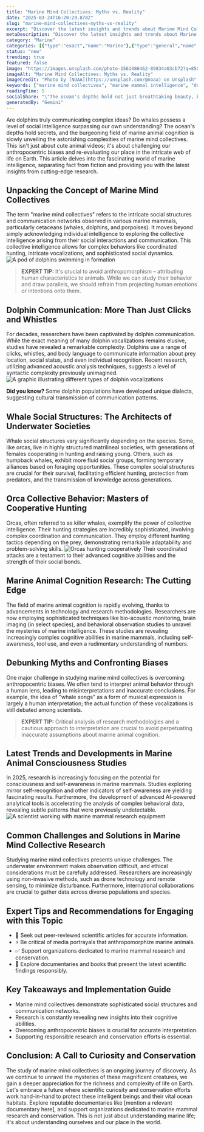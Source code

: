 ```yaml
---
title: "Marine Mind Collectives: Myths vs. Reality"
date: "2025-03-24T16:20:29.878Z"
slug: "marine-mind-collectives-myths-vs-reality"
excerpt: "Discover the latest insights and trends about Marine Mind Collectives. This comprehensive guide covers everything you need to know about Marine Mind Collectives in 2025."
metaDescription: "Discover the latest insights and trends about Marine Mind Collectives. This comprehensive guide covers everything you need to know about Marine Mind Collec..."
category: "Marine"
categories: [{"type":"exact","name":"Marine"},{"type":"general","name":"Biology"},{"type":"medium","name":"Animal Behavior"},{"type":"specific","name":"Collective Intelligence"},{"type":"niche","name":"Cephalopod Communication"}]
status: "new"
trending: true
featured: false
image: "https://images.unsplash.com/photo-1561486462-89834a03cb72?q=85&w=1200&fit=max&fm=webp&auto=compress"
imageAlt: "Marine Mind Collectives: Myths vs. Reality"
imageCredit: "Photo by [NOAA](https://unsplash.com/@noaa) on Unsplash"
keywords: ["marine mind collectives", "marine mammal intelligence", "dolphin communication", "whale social structures", "orca collective behavior", "marine animal cognition research", "buy marine mind collective art", "marine mind collective documentary", "marine animal consciousness studies", "best marine life documentaries"]
readingTime: 5
socialShare: "\"The ocean's depths hold not just breathtaking beauty, but also minds far more complex than we ever imagined.  Unraveling the secrets of marine mind collectives challenges our anthropocentric view of intelligence.\""
generatedBy: "Gemini"
---
```




Are dolphins truly communicating complex ideas? Do whales possess a level of social intelligence surpassing our own understanding?  The ocean's depths hold secrets, and the burgeoning field of marine animal cognition is slowly unveiling the astonishing complexities of marine mind collectives. This isn't just about cute animal videos; it's about challenging our anthropocentric biases and re-evaluating our place in the intricate web of life on Earth. This article delves into the fascinating world of marine intelligence, separating fact from fiction and providing you with the latest insights from cutting-edge research.

## Unpacking the Concept of Marine Mind Collectives

The term "marine mind collectives" refers to the intricate social structures and communication networks observed in various marine mammals, particularly cetaceans (whales, dolphins, and porpoises).  It moves beyond simply acknowledging individual intelligence to exploring the collective intelligence arising from their social interactions and communication.  This collective intelligence allows for complex behaviors like coordinated hunting, intricate vocalizations, and sophisticated social dynamics. ![A pod of dolphins swimming in formation](https://images.unsplash.com/photo-1561486462-89834a03cb72?q=85&w=1200&fit=max&fm=webp&auto=compress)

> **EXPERT TIP:**  It's crucial to avoid anthropomorphism – attributing human characteristics to animals. While we can study their behavior and draw parallels, we should refrain from projecting human emotions or intentions onto them.

## Dolphin Communication: More Than Just Clicks and Whistles

For decades, researchers have been captivated by dolphin communication.  While the exact meaning of many dolphin vocalizations remains elusive, studies have revealed a remarkable complexity.  Dolphins use a range of clicks, whistles, and body language to communicate information about prey location, social status, and even individual recognition.  Recent research, utilizing advanced acoustic analysis techniques, suggests a level of syntactic complexity previously unimagined.  ![A graphic illustrating different types of dolphin vocalizations](https://images.unsplash.com/photo-1667681362383-d9239c8fa2b7?q=85&w=1200&fit=max&fm=webp&auto=compress)

**Did you know?** Some dolphin populations have developed unique dialects, suggesting cultural transmission of communication patterns.

## Whale Social Structures: The Architects of Underwater Societies

Whale social structures vary significantly depending on the species.  Some, like orcas, live in highly structured matrilineal societies, with generations of females cooperating in hunting and raising young.  Others, such as humpback whales, exhibit more fluid social groups, forming temporary alliances based on foraging opportunities.  These complex social structures are crucial for their survival, facilitating efficient hunting, protection from predators, and the transmission of knowledge across generations.

## Orca Collective Behavior: Masters of Cooperative Hunting

Orcas, often referred to as killer whales, exemplify the power of collective intelligence.  Their hunting strategies are incredibly sophisticated, involving complex coordination and communication.  They employ different hunting tactics depending on the prey, demonstrating remarkable adaptability and problem-solving skills.  ![Orcas hunting cooperatively](https://images.unsplash.com/photo-1561481006-77453aaf49da?q=85&w=1200&fit=max&fm=webp&auto=compress)  Their coordinated attacks are a testament to their advanced cognitive abilities and the strength of their social bonds.

## Marine Animal Cognition Research: The Cutting Edge

The field of marine animal cognition is rapidly evolving, thanks to advancements in technology and research methodologies.  Researchers are now employing sophisticated techniques like bio-acoustic monitoring, brain imaging (in select species), and behavioral observation studies to unravel the mysteries of marine intelligence.  These studies are revealing increasingly complex cognitive abilities in marine mammals, including self-awareness, tool use, and even a rudimentary understanding of numbers.

## Debunking Myths and Confronting Biases

One major challenge in studying marine mind collectives is overcoming anthropocentric biases.  We often tend to interpret animal behavior through a human lens, leading to misinterpretations and inaccurate conclusions.  For example, the idea of "whale songs" as a form of musical expression is largely a human interpretation; the actual function of these vocalizations is still debated among scientists.

> **EXPERT TIP:** Critical analysis of research methodologies and a cautious approach to interpretation are crucial to avoid perpetuating inaccurate assumptions about marine animal cognition.

## Latest Trends and Developments in Marine Animal Consciousness Studies

In 2025, research is increasingly focusing on the potential for consciousness and self-awareness in marine mammals.  Studies exploring mirror self-recognition and other indicators of self-awareness are yielding fascinating results.  Furthermore, the development of advanced AI-powered analytical tools is accelerating the analysis of complex behavioral data, revealing subtle patterns that were previously undetectable.  ![A scientist working with marine mammal research equipment](https://images.unsplash.com/photo-1561990986-c31dbb3cb368?q=85&w=1200&fit=max&fm=webp&auto=compress)

## Common Challenges and Solutions in Marine Mind Collective Research

Studying marine mind collectives presents unique challenges.  The underwater environment makes observation difficult, and ethical considerations must be carefully addressed.  Researchers are increasingly using non-invasive methods, such as drone technology and remote sensing, to minimize disturbance.  Furthermore, international collaborations are crucial to gather data across diverse populations and species.

## Expert Tips and Recommendations for Engaging with this Topic

* 🔑  Seek out peer-reviewed scientific articles for accurate information.
* ⚡  Be critical of media portrayals that anthropomorphize marine animals.
* ✅  Support organizations dedicated to marine mammal research and conservation.
* 🌊  Explore documentaries and books that present the latest scientific findings responsibly.

## Key Takeaways and Implementation Guide

* Marine mind collectives demonstrate sophisticated social structures and communication networks.
* Research is constantly revealing new insights into their cognitive abilities.
* Overcoming anthropocentric biases is crucial for accurate interpretation.
* Supporting responsible research and conservation efforts is essential.

## Conclusion: A Call to Curiosity and Conservation

The study of marine mind collectives is an ongoing journey of discovery. As we continue to unravel the mysteries of these magnificent creatures, we gain a deeper appreciation for the richness and complexity of life on Earth.  Let's embrace a future where scientific curiosity and conservation efforts work hand-in-hand to protect these intelligent beings and their vital ocean habitats.  Explore reputable documentaries like [mention a relevant documentary here], and support organizations dedicated to marine mammal research and conservation. This is not just about understanding marine life; it's about understanding ourselves and our place in the world.

